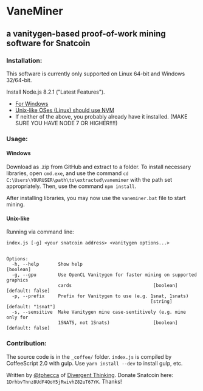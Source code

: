 # VaneMiner
## a vanitygen-based proof-of-work mining software for Snatcoin

### Installation:
This software is currently only supported on Linux 64-bit and Windows 32/64-bit.

Install Node.js 8.2.1 ("Latest Features").

 - [For Windows](https://nodejs.org/en/)
 - [Unix-like OSes (Linux) should use NVM](https://github.com/creationix/nvm)
 - If neither of the above, you probably already have it installed.
   (MAKE SURE YOU HAVE NODE 7 OR HIGHER!!!!)

### Usage:

#### Windows
Download as .zip from GitHub and extract to a folder.
To install necessary libraries, open `cmd.exe`, and use the command
`cd C:\Users\YOURUSER\path\to\extracted\vaneminer` with the path set
appropriately. Then, use the command `npm install`.

After installing libraries, you may now use the `vaneminer.bat` file to start
mining.

#### Unix-like
Running via command line:
```
index.js [-g] <your snatcoin address> <vanitygen options...>


Options:
  -h, --help       Show help                                           [boolean]
  -g, --gpu        Use OpenCL Vanitygen for faster mining on supported graphics
                   cards                              [boolean] [default: false]
  -p, --prefix     Prefix for Vanitygen to use (e.g. 1snat, 1snats)
                                                     [string] [default: "1snat"]
  -s, --sensitive  Make Vanitygen mine case-sentitively (e.g. mine only for
                   1SNATS, not 1Snats)                [boolean] [default: false]
```

### Contribution:

The source code is in the `_coffee/` folder. `index.js` is compiled by
CoffeeScript 2.0 with gulp. Use `yarn install --dev` to install gulp, etc.

Written by [@tphecca](https://github.com/tphecca) of [Divergent Thinking](http://github.com/DivergentThinking).
Donate Snatcoin here: `1DrhbvTnnz8UdF4QoY5jRwivhZ82uT67YK`. Thanks!
